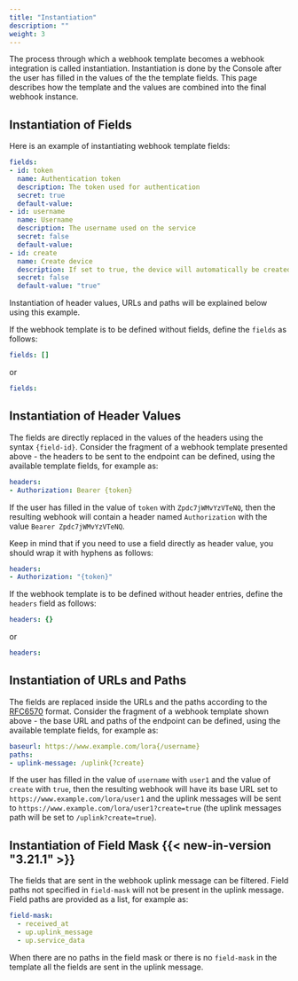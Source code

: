 ```yaml
---
title: "Instantiation"
description: ""
weight: 3
---
```


The process through which a webhook template becomes a webhook integration is called instantiation. Instantiation is done by the Console after the user has filled in the values of the the template fields. This page describes how the template and the values are combined into the final webhook instance.

<!--more-->

## Instantiation of Fields

Here is an example of instantiating webhook template fields:

```yaml
fields:
- id: token
  name: Authentication token
  description: The token used for authentication
  secret: true
  default-value:
- id: username
  name: Username
  description: The username used on the service
  secret: false
  default-value:
- id: create
  name: Create device
  description: If set to true, the device will automatically be created on the first uplink
  secret: false
  default-value: "true"
```

Instantiation of header values, URLs and paths will be explained below using this example.

If the webhook template is to be defined without fields, define the `fields` as follows:

```yaml
fields: []
```

or

```yaml
fields:
```

## Instantiation of Header Values

The fields are directly replaced in the values of the headers using the syntax `{field-id}`. Consider the fragment of a webhook template presented above - the headers to be sent to the endpoint can be defined, using the available template fields, for example as:

```yaml
headers:
- Authorization: Bearer {token}
```

If the user has filled in the value of `token` with `Zpdc7jWMvYzVTeNQ`, then the resulting webhook will contain a header named `Authorization` with the value `Bearer Zpdc7jWMvYzVTeNQ`.

Keep in mind that if you need to use a field directly as header value, you should wrap it with hyphens as follows:

```yaml
headers:
- Authorization: "{token}"
```

If the webhook template is to be defined without header entries, define the `headers` field as follows:

```yaml
headers: {}
```

or

```yaml
headers:
```

## Instantiation of URLs and Paths

The fields are replaced inside the URLs and the paths according to the [RFC6570](https://tools.ietf.org/html/rfc6570) format. Consider the fragment of a webhook template shown above - the base URL and paths of the endpoint can be defined, using the available template fields, for example as:

```yaml
baseurl: https://www.example.com/lora{/username}
paths:
- uplink-message: /uplink{?create}
```

If the user has filled in the value of `username` with `user1` and the value of `create` with `true`, then the resulting webhook will have its base URL set to `https://www.example.com/lora/user1` and the uplink messages will be sent to `https://www.example.com/lora/user1?create=true` (the uplink messages path will be set to `/uplink?create=true`).

## Instantiation of Field Mask {{< new-in-version "3.21.1" >}}

The fields that are sent in the webhook uplink message can be filtered. Field paths not specified in `field-mask` will not be present in the uplink message. Field paths are provided as a list, for example as:

```yaml
field-mask:
  - received_at
  - up.uplink_message
  - up.service_data
```

When there are no paths in the field mask or there is no `field-mask` in the template all the fields are sent in the uplink message.
